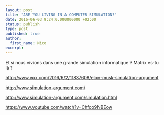 ```yaml
---
layout: post
title: "ARE YOU LIVING IN A COMPUTER SIMULATION?"
date: 2016-06-03 9:24:0.000000000 +02:00
status: publish
type: post
published: true
author:
  first_name: Nico
excerpt:
---
```


Et si nous vivions dans une grande simulation informatique ? Matrix es-tu là ?

<http://www.vox.com/2016/6/2/11837608/elon-musk-simulation-argument>

<http://www.simulation-argument.com/>

<http://www.simulation-argument.com/simulation.html>

<https://www.youtube.com/watch?v=Chfoo9NBEow>
